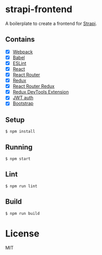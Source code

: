 # strapi-frontend

A boilerplate to create a frontend for [Strapi](http://strapi.io/).

## Contains

- [x] [Webpack](https://webpack.github.io)
- [x] [Babel](https://babeljs.io/)
- [x] [ESLint](http://eslint.org/)
- [x] [React](https://facebook.github.io/react/)
- [x] [React Router](https://github.com/reactjs/react-router)
- [x] [Redux](https://github.com/reactjs/redux)
- [x] [React Router Redux](https://github.com/reactjs/react-router-redux)
- [x] [Redux DevTools Extension](https://github.com/zalmoxisus/redux-devtools-extension)
- [x] [JWT auth](https://jwt.io/)
- [x] [Bootstrap](http://getbootstrap.com/)

## Setup

```
$ npm install
```

## Running

```
$ npm start
```
## Lint

```
$ npm run lint
```

## Build

```
$ npm run build
```

# License

MIT
